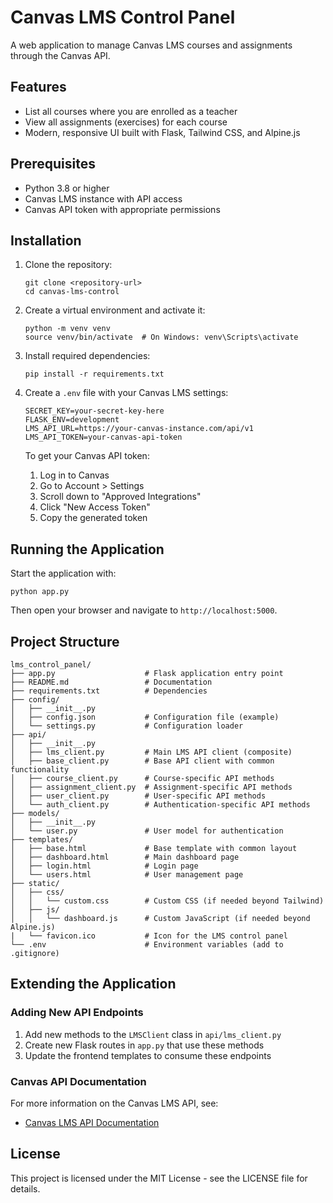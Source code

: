 # Canvas LMS Control Panel

A web application to manage Canvas LMS courses and assignments through the Canvas API.

## Features

- List all courses where you are enrolled as a teacher
- View all assignments (exercises) for each course
- Modern, responsive UI built with Flask, Tailwind CSS, and Alpine.js

## Prerequisites

- Python 3.8 or higher
- Canvas LMS instance with API access
- Canvas API token with appropriate permissions

## Installation

1. Clone the repository:
   ```
   git clone <repository-url>
   cd canvas-lms-control
   ```

2. Create a virtual environment and activate it:
   ```
   python -m venv venv
   source venv/bin/activate  # On Windows: venv\Scripts\activate
   ```

3. Install required dependencies:
   ```
   pip install -r requirements.txt
   ```

4. Create a `.env` file with your Canvas LMS settings:
   ```
   SECRET_KEY=your-secret-key-here
   FLASK_ENV=development
   LMS_API_URL=https://your-canvas-instance.com/api/v1
   LMS_API_TOKEN=your-canvas-api-token
   ```

   To get your Canvas API token:
   1. Log in to Canvas
   2. Go to Account > Settings
   3. Scroll down to "Approved Integrations"
   4. Click "New Access Token"
   5. Copy the generated token

## Running the Application

Start the application with:
```
python app.py
```

Then open your browser and navigate to `http://localhost:5000`.

## Project Structure

```
lms_control_panel/
├── app.py                    # Flask application entry point
├── README.md                 # Documentation
├── requirements.txt          # Dependencies
├── config/
│   ├── __init__.py
│   ├── config.json           # Configuration file (example)
│   └── settings.py           # Configuration loader
├── api/
│   ├── __init__.py
│   ├── lms_client.py         # Main LMS API client (composite)
│   ├── base_client.py        # Base API client with common functionality
│   ├── course_client.py      # Course-specific API methods
│   ├── assignment_client.py  # Assignment-specific API methods
│   ├── user_client.py        # User-specific API methods
│   └── auth_client.py        # Authentication-specific API methods
├── models/
│   ├── __init__.py
│   └── user.py               # User model for authentication
├── templates/
│   ├── base.html             # Base template with common layout
│   ├── dashboard.html        # Main dashboard page
│   ├── login.html            # Login page
│   └── users.html            # User management page
├── static/
│   ├── css/
│   │   └── custom.css        # Custom CSS (if needed beyond Tailwind)
│   ├── js/
│   │   └── dashboard.js      # Custom JavaScript (if needed beyond Alpine.js)
|   └── favicon.ico           # Icon for the LMS control panel
└── .env                      # Environment variables (add to .gitignore)
```

## Extending the Application

### Adding New API Endpoints

1. Add new methods to the `LMSClient` class in `api/lms_client.py`
2. Create new Flask routes in `app.py` that use these methods
3. Update the frontend templates to consume these endpoints

### Canvas API Documentation

For more information on the Canvas LMS API, see:
- [Canvas LMS API Documentation](https://canvas.instructure.com/doc/api/)

## License

This project is licensed under the MIT License - see the LICENSE file for details.